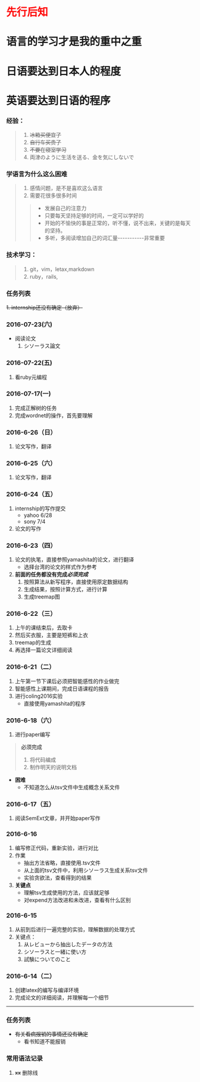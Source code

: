 # <font color=red>先行后知</font>
# 语言的学习才是我的重中之重
# 日语要达到日本人的程度
# 英语要达到日语的程序

### 经验：
>1. ~~冰箱买便宜了~~
>2. ~~自行车买贵了~~
>3. ~~不要在寝室学习~~
>4. 両津のように生活を送る、金を気にしないで
	
### 学语言为什么这么困难
>1. 感情问题，是不是喜欢这么语言
>2. 需要花很多很多时间
>>	- 发展自己的注意力
>>	- 只要每天坚持足够的时间，一定可以学好的
>>	- 开始的不愉快的事是正常的，听不懂，说不出来，关键的是每天的坚持。
>>	- 多听，多阅读增加自己的词汇量-----------非常重要

### 技术学习：
>1. git，vim，letax,markdown
>2. ruby，rails,

### 任务列表
~~1. internship还没有确定（放弃）~~

### 2016-07-23(六)
+ 阅读论文
	1. シソーラス論文

### 2016-07-22(五)
1. 看ruby元编程


### 2016-07-17(一)
1. 完成正解树的任务
2. 完成wordnet的操作，首先要理解

 
### 2016-6-26（日）
1. 论文写作，翻译

### 2016-6-25（六）
1. 论文写作，翻译

### 2016-6-24（五）
1. internship的写作提交
	- yahoo 6/28
	- sony 7/4
2. 论文的写作

### 2016-6-23（四）
1. 论文的执笔，直接参照yamashita的论文，进行翻译
	- 选择台湾的论文的样式作为参考
2. **前面的任务都没有完成*****必须完成***
	1. 按照算法从新写程序，直接使用原定数据结构
	2. 生成结果，按照计算方式，进行计算
	3. 生成treemap图 

### 2016-6-22（三）
1. 上午的课结束后，去取卡
2. 然后买衣服，主要是短裤和上衣
3. treemap的生成
4. 再选择一篇论文详细阅读

### 2016-6-21（二）
1. 上午第一节下课后必须把智能感性的作业做完
2. 智能感性上课期间，完成日语课程的报告
3. 进行coling2016实验
	- 直接使用yamashita的程序


### 2016-6-18（六）
1. 进行paper编写
> **必须完成**
> 1. 将代码编成
> 2. 制作明天的说明文档

* **困难**
	- 不知道怎么从tsv文件中生成概念关系文件

### 2016-6-17（五）
1. 阅读SemExt文章，并开始paper写作

### 2016-6-16
1. 编写修正代码，重新实验，进行对比
2. 作業
	* 抽出方法省略，直接使用.tsv文件
	* 从上面的tsv文件中，利用シソーラス生成关系tsv文件
	* 实验贪欲法，查看得到的结果
3. **关键点**
	* 理解tsv生成使用的方法，应该就足够
	* 对expend方法改进和未改进，查看有什么区别

### 2016-6-15
1. 从前到后进行一遍完整的实验，理解数据的处理方式
2. 关键点：
	1. 从レビューから抽出したデータの方法
	2. シソーラスと一緒に使い方
	3. 試験についてのこと

### 2016-6-14（二）
1. 创建latex的编写与编译环境
2. 完成论文的详细阅读，并理解每一个细节



*******************************************

### 任务列表
* ~~有关看病报销的事情还没有确定~~
	- 看书知道不能报销

### 常用语法记录
1. ~~xx~~ 删除线
